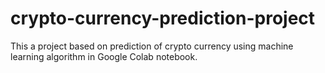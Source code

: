 # crypto-currency-prediction-project
This a project based on prediction of crypto currency using machine learning algorithm in Google Colab notebook.
